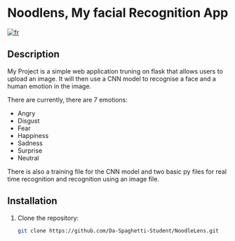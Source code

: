 # Noodlens, My facial Recognition App

[![fr](https://img.shields.io/badge/lang-fr-yellow)](https://github.com/Da-Spaghetti-Student/NoodleLens/edit/main/README.fr.md)

## Description
My Project is a simple web application truning on flask that allows users to upload an image. It will then use a CNN model to recognise a face and a human emotion in the image. 

There are currently, there are 7 emotions:
- Angry
- Disgust
- Fear
- Happiness
- Sadness
- Surprise
- Neutral

There is also a training file for the CNN model and two basic py files for real time recognition and recognition using an image file.

## Installation
1. Clone the repository:
   ```bash
   git clone https://github.com/Da-Spaghetti-Student/NoodleLens.git
